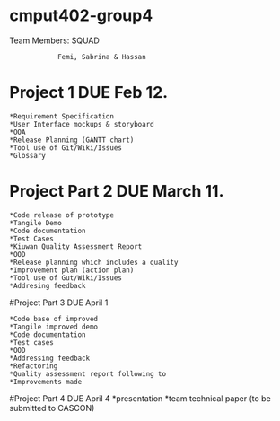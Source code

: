# cmput402-group4
  Team Members: SQUAD
                
                Femi, Sabrina & Hassan

# Project 1 DUE Feb 12.
  
    *Requirement Specification
    *User Interface mockups & storyboard
    *OOA
    *Release Planning (GANTT chart)
    *Tool use of Git/Wiki/Issues
    *Glossary
  
  
# Project Part 2 DUE March 11.

    *Code release of prototype
    *Tangile Demo
    *Code documentation
    *Test Cases
    *Kiuwan Quality Assessment Report
    *OOD
    *Release planning which includes a quality 
    *Improvement plan (action plan)
    *Tool use of Gut/Wiki/Issues
    *Addresing feedback
  
#Project Part 3 DUE April 1

    *Code base of improved 
    *Tangile improved demo
    *Code documentation 
    *Test cases
    *OOD
    *Addressing feedback
    *Refactoring
    *Quality assessment report following to
    *Improvements made
    
#Project Part 4 DUE April 4
    *presentation
    *team technical paper (to be submitted to CASCON)
